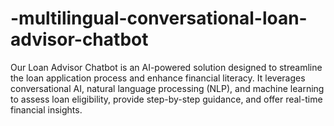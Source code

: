 # -multilingual-conversational-loan-advisor-chatbot
Our Loan Advisor Chatbot is an AI-powered solution designed to streamline the loan application process and enhance financial literacy. It leverages conversational AI, natural language processing (NLP), and machine learning to assess loan eligibility, provide step-by-step guidance, and offer real-time financial insights.

